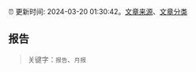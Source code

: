 :alarm_clock: 更新时间: 2024-03-20 01:30:42。[文章来源](/README.md)、[文章分类](/TAGS.md)

## 报告


> 关键字：`报告`、`月报`



